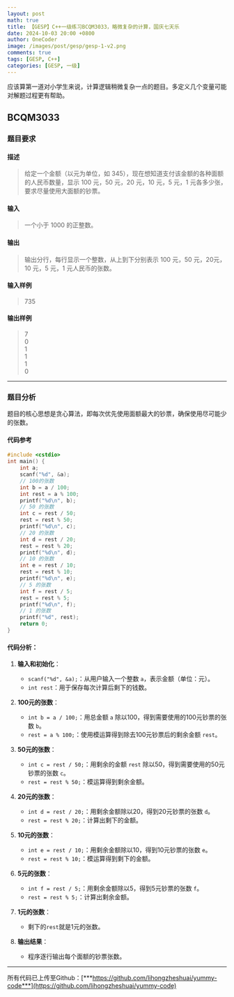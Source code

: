 ```yaml
---
layout: post
math: true
title: 【GESP】C++一级练习BCQM3033，略微复杂的计算，国庆七天乐
date: 2024-10-03 20:00 +0800
author: OneCoder
image: /images/post/gesp/gesp-1-v2.png
comments: true
tags: [GESP, C++]
categories: [GESP, 一级]
---
```

应该算第一道对小学生来说，计算逻辑稍微复杂一点的题目。多定义几个变量可能对解题过程更有帮助。

<!--more-->

## BCQM3033

### 题目要求

#### 描述

>给定一个金额（以元为单位，如 345），现在想知道支付该金额的各种面额的人民币数量，显示 100 元，50 元，20 元，10 元，5 元，1 元各多少张，要求尽量使用大面额的钞票。

#### 输入

>一个小于 1000 的正整数。

#### 输出

>输出分行，每行显示一个整数，从上到下分别表示 100 元，50 元，20元，10 元，5 元，1 元人民币的张数。

#### 输入样例

>735

#### 输出样例

>7  
0   
1   
1   
1   
0   

---

### 题目分析

题目的核心思想是贪心算法，即每次优先使用面额最大的钞票，确保使用尽可能少的张数。

#### 代码参考

```cpp
#include <cstdio>
int main() {
    int a;
    scanf("%d", &a);
    // 100的张数
    int b = a / 100;
    int rest = a % 100;
    printf("%d\n", b);
    // 50 的张数
    int c = rest / 50;
    rest = rest % 50;
    printf("%d\n", c);
    // 20 的张数
    int d = rest / 20;
    rest = rest % 20;
    printf("%d\n", d);
    // 10 的张数
    int e = rest / 10;
    rest = rest % 10;
    printf("%d\n", e);
    // 5 的张数
    int f = rest / 5;
    rest = rest % 5;
    printf("%d\n", f);
    // 1 的张数
    printf("%d", rest);
    return 0;
}
```

#### 代码分析：

1. **输入和初始化**：
   - `scanf("%d", &a);`：从用户输入一个整数 `a`，表示金额（单位：元）。
   - `int rest`：用于保存每次计算后剩下的钱数。

2. **100元的张数**：
   - `int b = a / 100;`：用总金额 `a` 除以100，得到需要使用的100元钞票的张数 `b`。
   - `rest = a % 100;`：使用模运算得到除去100元钞票后的剩余金额 `rest`。

3. **50元的张数**：
   - `int c = rest / 50;`：用剩余的金额 `rest` 除以50，得到需要使用的50元钞票的张数 `c`。
   - `rest = rest % 50;`：模运算得到剩余金额。

4. **20元的张数**：
   - `int d = rest / 20;`：用剩余金额除以20，得到20元钞票的张数 `d`。
   - `rest = rest % 20;`：计算出剩下的金额。

5. **10元的张数**：
   - `int e = rest / 10;`：用剩余金额除以10，得到10元钞票的张数 `e`。
   - `rest = rest % 10;`：模运算得到剩下的金额。

6. **5元的张数**：
   - `int f = rest / 5;`：用剩余金额除以5，得到5元钞票的张数 `f`。
   - `rest = rest % 5;`：计算出剩余金额。

7. **1元的张数**：
   - 剩下的`rest`就是1元的张数。 

8. **输出结果**：
   - 程序逐行输出每个面额的钞票张数。

---

所有代码已上传至Github：[***https://github.com/lihongzheshuai/yummy-code***](https://github.com/lihongzheshuai/yummy-code)
